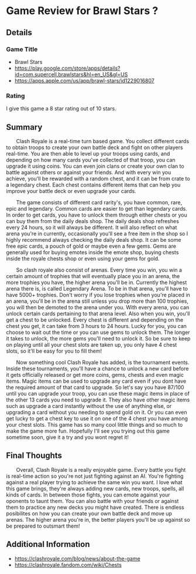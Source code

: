 # Game Review for Brawl Stars ?

## Details

### Game Title 

* Brawl Stars
* https://play.google.com/store/apps/details?id=com.supercell.brawlstars&hl=en_US&gl=US
* https://apps.apple.com/us/app/brawl-stars/id1229016807

### Rating

I give this game a 8 star rating out of 10 stars.

## Summary

  &nbsp;&nbsp;&nbsp;&nbsp;&nbsp;&nbsp; Clash Royale is a real-time turn based game. You collect different cards to obtain troops to create your own battle deck and fight on other players real-time. You are then able to level up your troops using cards, and depending on how many cards you've collected of that troop, you can upgrade it using coins. You can even join clans or create your own clan to battle against others or against your friends. And with every win you achieve, you'll be rewarded with a random chest, and it can be from crate to a legendary chest. Each chest contains different items that can help you improve your battle deck or even upgrade your cards. 
  
  &nbsp;&nbsp;&nbsp;&nbsp;&nbsp;&nbsp; The game consists of different card rarity's, you have common, rare, epic and legendary. Common cards are easier to get than legendary cards. In order to get cards, you have to unlock them through either chests or you can buy them from the daily deals shop. The daily deals shop refreshes every 24 hours, so it will always be different. It will also reflect on what arena you're in currently, occasionally you'll see a free item in the shop so I highly recommend always checking the daily deals shop. It can be some free epic cards, a pouch of gold or maybe even a few gems. Gems are generally used for buying emotes inside the emote shop, buying chests inside the royale chests shop or even using your gems for gold.  
  
  &nbsp;&nbsp;&nbsp;&nbsp;&nbsp;&nbsp; So clash royale also consist of arenas. Every time you win, you win a certain amount of trophies that will eventually place you in an arena, the more trophies you have, the higher arena you'll be in. Currently the highest arena there is, is called Legendary Arena. To be in that arena, you'll have to have 5000+ trophies. Don't worry if you lose trophies when you're placed in an arena, you'll be in the arena still unless you drop more than 100 trophies, you will then be demoted to the arena under you. With every arena, you can unlock certain cards pertaining to that arena level. Also when you win, you'll get a chest to be unlocked. Every chest is different and depending on the chest you get, it can take from 3 hours to 24 hours. Lucky for you, you can choose to wait out the time or you can use gems to unlock them. The longer it takes to unlock, the more gems you'll need to unlock it. So be sure to keep on playing until all your chest slots are taken up, you only have 4 chest slots, so it'll be easy for you to fill them!

  &nbsp;&nbsp;&nbsp;&nbsp;&nbsp;&nbsp; Now something cool Clash Royale has added, is the tournament events. Inside these tournaments, you'll have a chance to unlock a new card before it gets officially released or get more coins, gems, chests and even magic items. Magic items can be used to upgrade any card even if you dont have the required amount of that card to upgrade. So let's say you have 87/100 until you can upgrade your troop, you can use these magic items in place of the other 13 cards you need to upgrade it. They also have other magic items such as upgrade a card instantly without the use of anything else, or upgrading a card without you needing to spend gold on it. Or you can even get lucky to get a chest key to use it on one of the 4 chest you have among your chest slots. This game has so many cool little things and so much to make the game more fun. Hopefully I'll see you trying out this game sometime soon, give it a try and you wont regret it!
    
## Final Thoughts

&nbsp;&nbsp;&nbsp;&nbsp;&nbsp;&nbsp; Overall, Clash Royale is a really enjoyable game. Every battle you fight is real-time action so you're not just fighting against an AI. You're fighting against a real player trying to achieve the same win you want. I love what this game brings, they're always adding new cards, new troops, spells, all kinds of cards. In between those fights, you can emote against your oponents to taunt them. You can also battle with your friends or against them to practice any new decks you might have created. There is endless posibilites on how you can create your own battle deck and move up arenas. The higher arena you're in, the better players you'll be up against so be prepared to outsmart them! 


## Additional Information

* https://clashroyale.com/blog/news/about-the-game
* https://clashroyale.fandom.com/wiki/Chests


